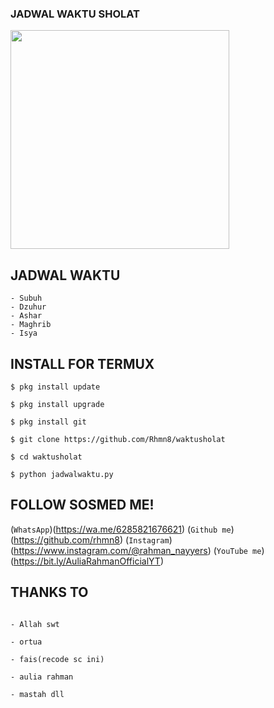 ### JADWAL WAKTU SHOLAT ###

<img src="https://encrypted-tbn0.gstatic.com/images?q=tbn:ANd9GcThwA_xePffUcd8rAdK-qxdPlOWo-XjDTXWS7mbkMR4CQrybITeLXNxODc&s=10" width="350" height="350">


## JADWAL WAKTU
```
- Subuh
- Dzuhur
- Ashar
- Maghrib
- Isya
```



## INSTALL FOR TERMUX
```
$ pkg install update

$ pkg install upgrade

$ pkg install git

$ git clone https://github.com/Rhmn8/waktusholat

$ cd waktusholat

$ python jadwalwaktu.py
```


## FOLLOW SOSMED ME!

(`WhatsApp`)(https://wa.me/6285821676621)
(`Github me`)(https://github.com/rhmn8)
(`Instagram`)(https://www.instagram.com/@rahman_nayyers)
(`YouTube me`)(https://bit.ly/AuliaRahmanOfficialYT)



## THANKS TO
```

- Allah swt

- ortua

- fais(recode sc ini)

- aulia rahman

- mastah dll

```

